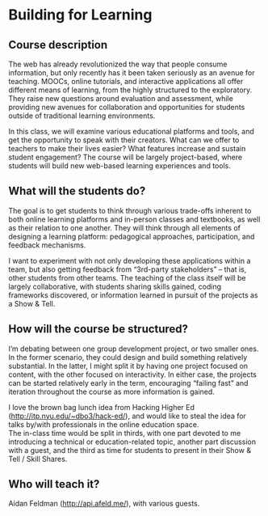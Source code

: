 # Building for Learning

## Course description

The web has already revolutionized the way that people consume information, but only recently has it been taken seriously as an avenue for teaching.  MOOCs, online tutorials, and interactive applications all offer different means of learning, from the highly structured to the exploratory.  They raise new questions around evaluation and assessment, while providing new avenues for collaboration and opportunities for students outside of traditional learning environments.

In this class, we will examine various educational platforms and tools, and get the opportunity to speak with their creators.  What can we offer to teachers to make their lives easier?  What features increase and sustain student engagement?  The course will be largely project-based, where students will build new web-based learning experiences and tools.

## What will the students do?

The goal is to get students to think through various trade-offs inherent to both online learning platforms and in-person classes and textbooks, as well as their relation to one another.  They will think through all elements of designing a learning platform: pedagogical approaches, participation, and feedback mechanisms.

I want to experiment with not only developing these applications within a team, but also getting feedback from “3rd-party stakeholders” – that is, other students from other teams.  The teaching of the class itself will be largely collaborative, with students sharing skills gained, coding frameworks discovered, or information learned in pursuit of the projects as a Show & Tell.

## How will the course be structured?

I’m debating between one group development project, or two smaller ones.  In the former scenario, they could design and build something relatively substantial.  In the latter, I might split it by having one project focused on content, with the other focused on interactivity.  In either case, the projects can be started relatively early in the term, encouraging “failing fast” and iteration throughout the course as more information is gained.

I love the brown bag lunch idea from Hacking Higher Ed (http://itp.nyu.edu/~dbo3/hack-ed/), and would like to steal the idea for talks by/with professionals in the online education space.  
The in-class time would be split in thirds, with one part devoted to me introducing a technical or education-related topic, another part discussion with a guest, and the third as time for students to present in their Show & Tell / Skill Shares.

## Who will teach it?

Aidan Feldman (http://api.afeld.me/), with various guests.
